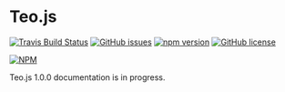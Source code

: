 # Teo.js
[![Travis Build Status](https://travis-ci.org/Antyfive/teo.js.svg)](https://travis-ci.org/Antyfive/teo.js)
[![GitHub issues](https://img.shields.io/github/issues/Antyfive/teo.js.svg)](https://github.com/Antyfive/teo.js/issues)
[![npm version](https://badge.fury.io/js/teo.js.svg)](http://badge.fury.io/js/teo.js)
[![GitHub license](https://img.shields.io/badge/license-MIT-blue.svg)](https://raw.githubusercontent.com/Antyfive/teo.js/master/LICENSE)

[![NPM](https://nodei.co/npm/teo.js.png?downloads=true&stars=true)](https://nodei.co/npm/teo.js/)

Teo.js 1.0.0 documentation is in progress.